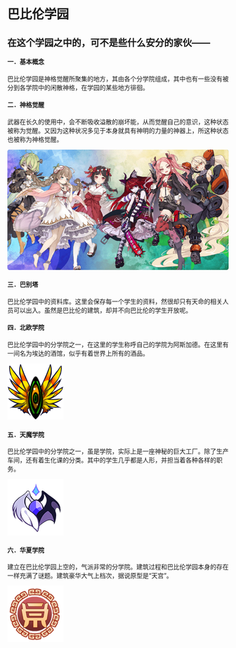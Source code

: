 # 巴比伦学园

## 在这个学园之中的，可不是些什么安分的家伙——

#### 一．基本概念

巴比伦学园是神格觉醒所聚集的地方，其由各个分学院组成，其中也有一些没有被分到各学院中的闲散神格，在学园的某些地方徘徊。

#### 二．神格觉醒

武器在长久的使用中，会不断吸收溢散的崩坏能，从而觉醒自己的意识，这种状态被称为觉醒。又因为这种状况多见于本身就具有神明的力量的神器上，所这种状态也被称为神格觉醒。

![](../../.gitbook/assets/3_0.png)

#### 三．巴别塔

巴比伦学园中的资料库。这里会保存每一个学生的资料，然很却只有天命的相关人员可以出入。虽然是巴比伦的建筑，却并不向巴比伦的学生开放呢。

#### 四．北欧学院

巴比伦学园中的分学院之一，在这里的学生称呼自己的学院为阿斯加德。在这里有一间名为埃达的酒馆，似乎有着世界上所有的酒品。  

![](../../.gitbook/assets/3_1.png)

#### 五．天魔学院

巴比伦学园中的分学院之一，虽是学院，实际上是一座神秘的巨大工厂。除了生产车间，还有着生化课的分类。其中的学生几乎都是人形，并担当着各种各样的职务。

![](../../.gitbook/assets/3_2.png)

#### 六．华夏学院

建立在巴比伦学园上空的，气派非常的分学院。建筑过程和巴比伦学园本身的存在一样充满了谜题。建筑豪华大气上档次，据说原型是“天宫”。

![](../../.gitbook/assets/3_3.png)

